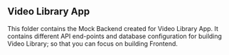 ## Video Library App

This folder contains the Mock Backend created for Video Library App. It contains different API end-points and database configuration for building Video Library; so that you can focus on building Frontend.
